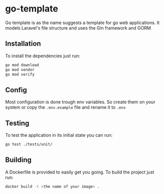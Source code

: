 # go-template

Go template is as the name suggests a template for go web applications. It models Laravel's file structure and uses the Gin framework and GORM

## Installation

To install the dependencies just run:

```BASH
go mod download
go mod vendor
go mod verify
```

## Config

Most configuration is done trough env variables. So create them on your system or copy the `.env.example` file and rename it to `.env`

## Testing

To test the application in its initial state you can run:

```BASH
go test ./tests/unit/
```

## Building

A Dockerfile is provided to easily get you going. To build the project just run:

```BASH
docker build -t <the name of your image> .
```
